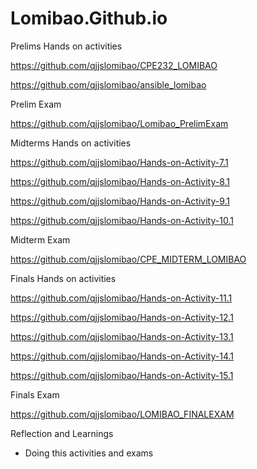 # Lomibao.Github.io
Prelims Hands on activities

https://github.com/qjjslomibao/CPE232_LOMIBAO

https://github.com/qjjslomibao/ansible_lomibao

Prelim Exam

https://github.com/qjjslomibao/Lomibao_PrelimExam

Midterms Hands on activities

https://github.com/qjjslomibao/Hands-on-Activity-7.1

https://github.com/qjjslomibao/Hands-on-Activity-8.1

https://github.com/qjjslomibao/Hands-on-Activity-9.1

https://github.com/qjjslomibao/Hands-on-Activity-10.1

Midterm Exam

https://github.com/qjjslomibao/CPE_MIDTERM_LOMIBAO

Finals Hands on activities

https://github.com/qjjslomibao/Hands-on-Activity-11.1

https://github.com/qjjslomibao/Hands-on-Activity-12.1

https://github.com/qjjslomibao/Hands-on-Activity-13.1

https://github.com/qjjslomibao/Hands-on-Activity-14.1

https://github.com/qjjslomibao/Hands-on-Activity-15.1

Finals Exam

https://github.com/qjjslomibao/LOMIBAO_FINALEXAM

Reflection and Learnings
- Doing this activities and exams 
